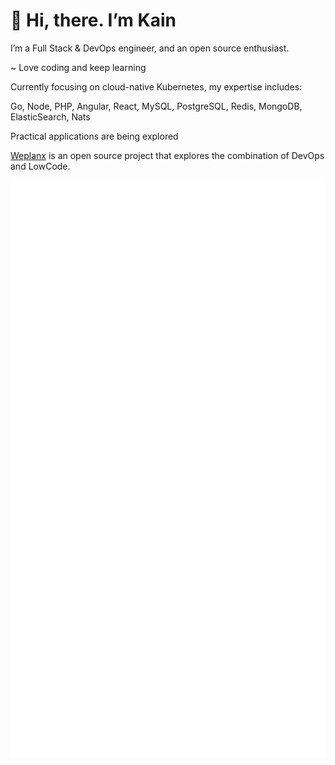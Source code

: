 # 👋 Hi, there. I’m Kain

I’m a Full Stack & DevOps engineer, and an open source enthusiast.

~ Love coding and keep learning

Currently focusing on cloud-native Kubernetes, my expertise includes: 

Go, Node, PHP, Angular, React, MySQL, PostgreSQL, Redis, MongoDB, ElasticSearch, Nats

Practical applications are being explored

[Weplanx](https://github.com/weplanx) is an open source project that explores the combination of DevOps and LowCode.

![github-metrics.svg](github-metrics.svg)
